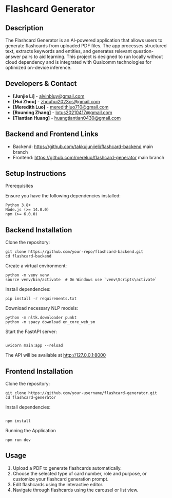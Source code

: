 # Flashcard Generator

## Description

The Flashcard Generator is an AI-powered application that allows users to generate flashcards from uploaded PDF files. The app processes structured text, extracts keywords and entities, and generates relevant question-answer pairs to aid learning. This project is designed to run locally without cloud dependency and is integrated with Qualcomm technologies for optimized on-device inference.

## Developers & Contact

- **[Junjie Li]** - alvinbluy@gmail.com
- **[Hui Zhou]** - zhouhui2023cs@gmail.com
- **[Meredith Luo]** - meredithluo710@gmail.com
- **[Rouming Zhang]** - lotus20210417@gmail.com
- **[Tiantian Huang]** - huangtiantian0430@gmail.com


## Backend and Frontend Links

- Backend: https://github.com/takkujunjieli/flashcard-backend main branch
- Frontend: https://github.com/mereluo/flashcard-generator main branch

## Setup Instructions

Prerequisites

Ensure you have the following dependencies installed:

```
Python 3.8+
Node.js (>= 14.0.0)
npm (>= 6.0.0)

```

## Backend Installation

Clone the repository:

```
git clone https://github.com/your-repo/flashcard-backend.git
cd flashcard-backend
```

Create a virtual environment:

```
python -m venv venv
source venv/bin/activate  # On Windows use `venv\Scripts\activate`
```

Install dependencies:

```
pip install -r requirements.txt
```

Download necessary NLP models:

```
python -m nltk.downloader punkt
python -m spacy download en_core_web_sm
```


Start the FastAPI server:
```

uvicorn main:app --reload
```

The API will be available at http://127.0.0.1:8000

## Frontend Installation

Clone the repository:

```
git clone https://github.com/your-username/flashcard-generator.git
cd flashcard-generator
```

Install dependencies:

```

npm install
```

Running the Application

```
npm run dev
```

## Usage

1. Upload a PDF to generate flashcards automatically.
2. Choose the selected type of card number, role and purpose, or customize your flashcard generation prompt.
3. Edit flashcards using the interactive editor.
4. Navigate through flashcards using the carousel or list view.
